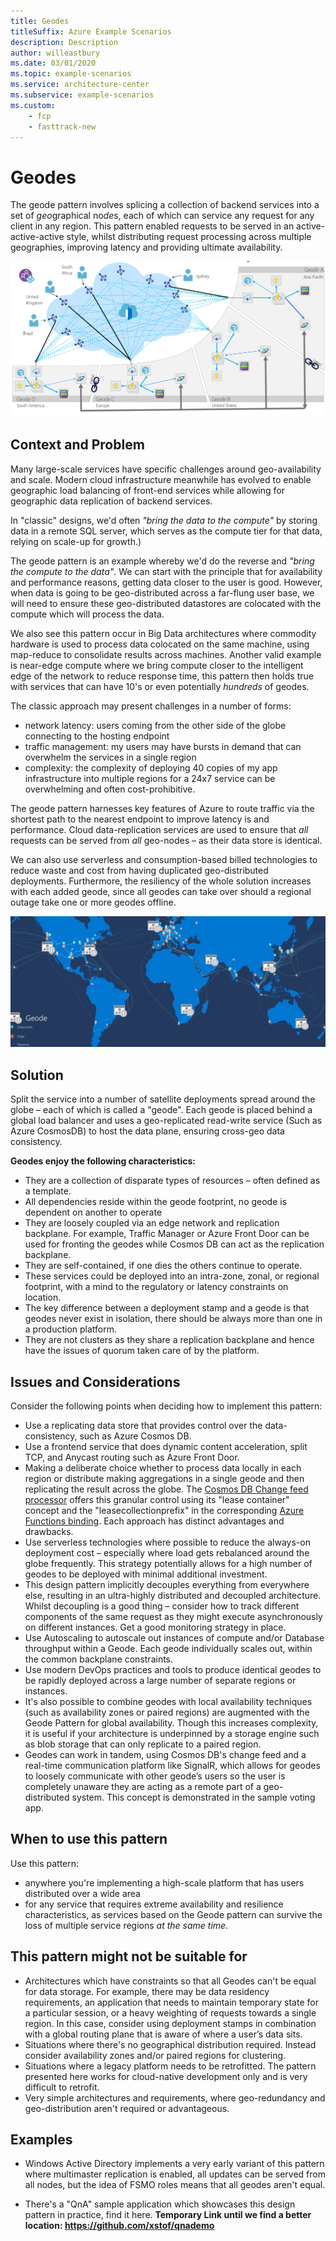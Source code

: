 ```yaml
---
title: Geodes
titleSuffix: Azure Example Scenarios
description: Description
author: willeastbury
ms.date: 03/01/2020
ms.topic: example-scenarios
ms.service: architecture-center
ms.subservice: example-scenarios
ms.custom:
    - fcp
    - fasttrack-new
---
```


# Geodes

The geode pattern involves splicing a collection of backend services into a set of *geo*graphical no*de*s, each of which can service any request for any client in any region. This pattern enabled requests to be served in an active-active-active style, whilst distributing request processing across multiple geographies, improving latency and providing ultimate availability.

![geode-overview](./images/geode-dist.png)


## Context and Problem

Many large-scale services have specific challenges around geo-availability and scale. Modern cloud infrastructure meanwhile has evolved to enable geographic load balancing of front-end services while allowing for geographic data replication of backend services.

In "classic" designs, we'd often *"bring the data to the compute"* by storing data in a remote SQL server, which serves as the compute tier for that data, relying on scale-up for growth.)

The geode pattern is an example whereby we'd do the reverse and *"bring the compute to the data"*. We can start with the principle that for availability and performance reasons, getting data closer to the user is good. However, when data is going to be geo-distributed across a far-flung user base, we will need to ensure these geo-distributed datastores are colocated with the compute which will process the data.

We also see this pattern occur in Big Data architectures where commodity hardware is used to process data colocated on the same machine, using map-reduce to consolidate results across machines. Another valid example is near-edge compute where we bring compute closer to the intelligent edge of the network to reduce response time, this pattern then holds true with services that can have 10's or even potentially *hundreds* of geodes. 

The classic approach may present challenges in a number of forms: 
- network latency: users coming from the other side of the globe connecting to the hosting endpoint
- traffic management: my users may have bursts in demand that can overwhelm the services in a single region
- complexity: the complexity of deploying 40 copies of my app infrastructure into multiple regions for a 24x7 service can be overwhelming and often cost-prohibitive.

The geode pattern harnesses key features of Azure to route traffic via the shortest path to the nearest endpoint to improve latency is and performance. Cloud data-replication services are used to ensure that _all_ requests can be served from _all_ geo-nodes – as their data store is identical.  

We can also use serverless and consumption-based billed technologies to reduce waste and cost from having duplicated geo-distributed deployments. Furthermore, the resiliency of the whole solution increases with each added geode, since all geodes can take over should a regional outage take one or more geodes offline.

![geode-map](./images/geode.jpg)

## Solution

Split the service into a number of satellite deployments spread around the globe – each of which is called a "geode". Each geode is placed behind a global load balancer and uses a geo-replicated read-write service (Such as Azure CosmosDB) to host the data plane, ensuring cross-geo data consistency.

**Geodes enjoy the following characteristics:**
- They are a collection of disparate types of resources – often defined as a template.
- All dependencies reside within the geode footprint, no geode is dependent on another to operate
- They are loosely coupled via an edge network and replication backplane. For example, Traffic Manager or Azure Front Door can be used for fronting the geodes while Cosmos DB can act as the replication backplane.
- They are self-contained, if one dies the others continue to operate.
- These services could be deployed into an intra-zone, zonal, or regional footprint, with a mind to the regulatory or latency constraints on location.
- The key difference between a deployment stamp and a geode is that geodes never exist in isolation, there should be always more than one in a production platform.
- They are not clusters as they share a replication backplane and hence have the issues of quorum taken care of by the platform.

## Issues and Considerations

Consider the following points when deciding how to implement this pattern:
- Use a replicating data store that provides control over the data-consistency, such as Azure Cosmos DB. 
- Use a frontend service that does dynamic content acceleration, split TCP, and Anycast routing such as Azure Front Door.
- Making a deliberate choice whether to process data locally in each region or distribute making aggregations in a single geode and then replicating the result across the globe. The [Cosmos DB Change feed processor](https://docs.microsoft.com/en-us/azure/cosmos-db/change-feed-processor) offers this granular control using its "lease container" concept and the "leasecollectionprefix" in the corresponding [Azure Functions binding](https://docs.microsoft.com/en-us/azure/cosmos-db/change-feed-functions).  Each approach has distinct advantages and drawbacks.
- Use serverless technologies where possible to reduce the always-on deployment cost – especially where load gets rebalanced around the globe frequently. This strategy potentially allows for a high number of geodes to be deployed with minimal additional investment.
- This design pattern implicitly decouples everything from everywhere else, resulting in an ultra-highly distributed and decoupled architecture. Whilst decoupling is a good thing – consider how to track different components of the same request as they might execute asynchronously on different instances.  Get a good monitoring strategy in place.
- Use Autoscaling to autoscale out instances of compute and/or Database throughput within a Geode.  Each geode individually scales out, within the common backplane constraints.
- Use modern DevOps practices and tools to produce identical geodes to be rapidly deployed across a large number of separate regions or instances.
- It's also possible to combine geodes with local availability techniques (such as availability zones or paired regions) are augmented with the Geode Pattern for global availability. Though this increases complexity, it is useful if your architecture is underpinned by a storage engine such as blob storage that can only replicate to a paired region.
- Geodes can work in tandem, using Cosmos DB's change feed and a real-time communication platform like SignalR, which allows for geodes to loosely communicate with other geode’s users so the user is completely unaware they are acting as a remote part of a geo-distributed system. This concept is demonstrated in the sample voting app.

## When to use this pattern

Use this pattern: 
- anywhere you're implementing a high-scale platform that has users distributed over a wide area
- for any service that requires extreme availability and resilience characteristics, as services based on the Geode pattern can survive the loss of multiple service regions *at the same time*.

## This pattern might not be suitable for

- Architectures which have constraints so that all Geodes can't be equal for data storage. For example, there may be data residency requirements, an application that needs to maintain temporary state for a particular session, or a heavy weighting of requests towards a single region. In this case, consider using deployment stamps in combination with a global routing plane that is aware of where a user’s data sits.
- Situations where there's no geographical distribution required.  Instead consider availability zones and/or paired regions for clustering.
- Situations where a legacy platform needs to be retrofitted.  The pattern presented here works for cloud-native development only and is very difficult to retrofit.
- Very simple architectures and requirements, where geo-redundancy and geo-distribution aren't required or advantageous.

## Examples

- Windows Active Directory implements a very early variant of this pattern where multimaster replication is enabled, all updates can be served from all nodes, but the idea of FSMO roles means that all geodes aren't equal.

- There's a "QnA" sample application which showcases this design pattern in practice, find it here.  **Temporary Link until we find a better location: https://github.com/xstof/qnademo**



